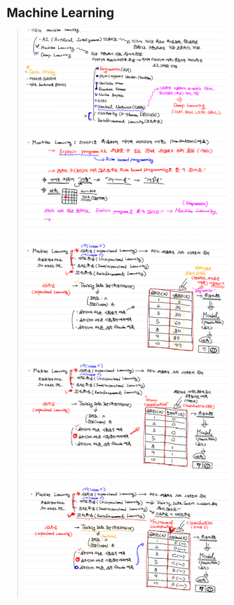 # Machine Learning

> ![image-20210222165229733](md-images/image-20210222165229733.png)
>
> ![image-20210222165247953](md-images/image-20210222165247953.png)
>
> ![image-20210222165307538](md-images/image-20210222165307538.png)
>
> ![image-20210222165354122](md-images/image-20210222165354122.png)
>
> ![image-20210222165415320](md-images/image-20210222165415320.png)


